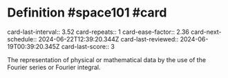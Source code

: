 # Definition #space101 #card
card-last-interval:: 3.52
card-repeats:: 1
card-ease-factor:: 2.36
card-next-schedule:: 2024-06-22T12:39:20.344Z
card-last-reviewed:: 2024-06-19T00:39:20.345Z
card-last-score:: 3

The representation of physical or mathematical data by the use of the
Fourier series or Fourier integral.